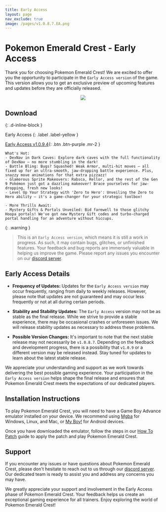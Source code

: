 ```yaml
---
title: Early Access
layout: page
nav_exclude: true
image: /pages/v1.0.8.7.EA.png
---
```

# **Pokemon Emerald Crest - Early Access**

Thank you for choosing Pokemon Emerald Crest! We are excited to offer you the opportunity to participate in the `Early Access version` of the game. This version allows you to get an exclusive preview of upcoming features and updates before they are officially released.

<p align="center">
<img src="https://media.discordapp.net/attachments/1101397974313074708/1127584844751315004/Adobe_Express_20230709_1829050_1.png" />
</p>

## **Download**
{: .d-inline-block }

Early Access 
{: .label .label-yellow }

[Early Access v1.0.9.4](https://download1501.mediafire.com/tvqc7a205cvgxNIhA49PzwvZQh-SsfsouneamnbRp7YoemdjvytOeHNrUYr1lVptenY7kO6M-e-mthflHLwhAxNEvd7ofm5_kST5BlWs8YLt75gnCwj-XMYEuGFBXGdrmCl2gBQTNuWcATu76UJE4yVFHYjHUfmpTd_xr1yf6vZG/3as7j3alkjwrqxq/Crest_v1.0.9.4+EA.zip){: .btn .btn-purple .mr-2 }

<script async src="https://pagead2.googlesyndication.com/pagead/js/adsbygoogle.js?client=ca-pub-4829462676030982"
     crossorigin="anonymous"></script>
<!-- RHS EA 1 -->
<ins class="adsbygoogle"
     style="display:block"
     data-ad-client="ca-pub-4829462676030982"
     data-ad-slot="4982648182"
     data-ad-format="auto"
     data-full-width-responsive="true"></ins>
<script>
     (adsbygoogle = window.adsbygoogle || []).push({});
</script>
```
What's Hot:
- DexNav in Dark Caves: Explore dark caves with the full functionality of DexNav – no more stumbling in the dark!
- Battle Bling: Bugs? Squashed! Weak Armor, multi-hit moves – all fixed up for an ultra-smooth, jaw-dropping battle experience. Plus, snazzy move animations for that extra pizzazz!
- Glamorous Sprite Makeovers: Rabsca, Rellor, and the rest of the Gen 9 Pokémon just got a dazzling makeover! Brace yourselves for jaw-dropping, fresh new looks!
- Level Up Your Strategy with 'Zero to Hero': Unveiling the Zero to Hero ability – it's a game-changer for your strategic toolbox!

- More Thrills Await:
- Mystery Gifts & Portals Unveiled: Bid farewell to those glitchy Hoopa portals! We've got new Mystery Gift codes and turbo-charged portal handling for an adventure without hiccups.
```

{: .warning }
> This is an `Early Access version`, which means it is still a work in progress. As such, it may contain bugs, glitches, or unfinished features. Your feedback and bug reports are immensely valuable in helping us improve the game. Please report any issues you encounter on our [discord server].

<script async src="https://pagead2.googlesyndication.com/pagead/js/adsbygoogle.js?client=ca-pub-4829462676030982"
     crossorigin="anonymous"></script>
<!-- RHS EA 2 -->
<ins class="adsbygoogle"
     style="display:block"
     data-ad-client="ca-pub-4829462676030982"
     data-ad-slot="9708361259"
     data-ad-format="auto"
     data-full-width-responsive="true"></ins>
<script>
     (adsbygoogle = window.adsbygoogle || []).push({});
</script>

## Early Access Details

- **Frequency of Updates:** Updates for the `Early Access version` may occur frequently, ranging from daily to weekly releases. However, please note that updates are not guaranteed and may occur less frequently or not at all during certain periods.

- **Stability and Stability Updates:** The `Early Access` version may not be as stable as the final release. While we strive to provide a stable experience, there may be occasional crashes or unforeseen issues. We will release stability updates as necessary to address these problems.

- **Possible Version Changes:** It's important to note that the next stable release may not necessarily be `v1.0.8.7`. Depending on the feedback and development progress, there is a possibility that `v1.0.9` or a different version may be released instead. Stay tuned for updates to learn about the latest stable release.

We appreciate your understanding and support as we work towards delivering the best possible gaming experience. Your participation in the `Early Access version` helps shape the final release and ensures that Pokemon Emerald Crest meets the expectations of our dedicated players.

<script async src="https://pagead2.googlesyndication.com/pagead/js/adsbygoogle.js?client=ca-pub-4829462676030982"
     crossorigin="anonymous"></script>
<!-- RHS EA 2 -->
<ins class="adsbygoogle"
     style="display:block"
     data-ad-client="ca-pub-4829462676030982"
     data-ad-slot="9708361259"
     data-ad-format="auto"
     data-full-width-responsive="true"></ins>
<script>
     (adsbygoogle = window.adsbygoogle || []).push({});
</script>

## Installation Instructions

To play Pokemon Emerald Crest, you will need to have a Game Boy Advance emulator installed on your device. We recommend using [Mgba](https://mgba.io/downloads.html) for Windows, Linux, and Mac, or [My Boy!](https://play.google.com/store/apps/details?id=com.fastemulator.gba) for Android devices.

Once you have downloaded the emulator, follow the steps in our [How To Patch](https://romhackstudios.github.io/pages/howtopatch.html) guide to apply the patch and play Pokemon Emerald Crest.

<script async src="https://pagead2.googlesyndication.com/pagead/js/adsbygoogle.js?client=ca-pub-4829462676030982"
     crossorigin="anonymous"></script>
<!-- RHS EA 2 -->
<ins class="adsbygoogle"
     style="display:block"
     data-ad-client="ca-pub-4829462676030982"
     data-ad-slot="9708361259"
     data-ad-format="auto"
     data-full-width-responsive="true"></ins>
<script>
     (adsbygoogle = window.adsbygoogle || []).push({});
</script>

## Support

If you encounter any issues or have questions about Pokemon Emerald Crest, please don't hesitate to reach out to us through our [discord server]. Our dedicated team is ready to assist you and address any concerns you may have.

We greatly appreciate your support and involvement in the Early Access phase of Pokemon Emerald Crest. Your feedback helps us create an exceptional gaming experience for all trainers. Enjoy exploring the world of Pokemon Emerald Crest!

[discord server]: https://discord.gg/aaghat-s-server-965900074532081674 
